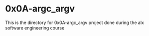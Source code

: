 # 0x0A-argc_argv

This is the directory for 0x0A-argc_argv project done during the alx software engineering course

